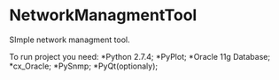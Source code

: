 NetworkManagmentTool
====================

SImple network managment tool.

To run project you need:
  *Python 2.7.4;
  *PyPlot;
  *Oracle 11g Database;
  *cx_Oracle;
  *PySnmp;
  *PyQt(optionaly);
